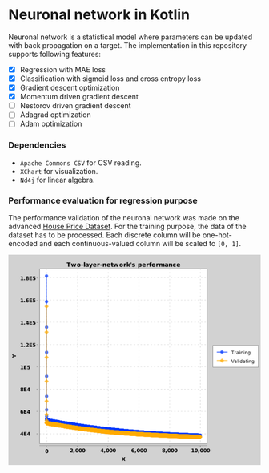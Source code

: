 # Neuronal network in Kotlin

Neuronal network is a statistical model where parameters can be updated with back propagation on a target. The implementation 
in this repository supports following features:

- [x] Regression with MAE loss
- [x] Classification with sigmoid loss and cross entropy loss
- [x] Gradient descent optimization
- [x] Momentum driven gradient descent
- [ ] Nestorov driven gradient descent
- [ ] Adagrad optimization
- [ ] Adam optimization

### Dependencies
- `Apache Commons CSV` for CSV reading.
- `XChart` for visualization.
- `Nd4j` for linear algebra.

### Performance evaluation for regression purpose

The performance validation of the neuronal network was made on the advanced [House Price Dataset](https://www.kaggle.com/c/house-prices-advanced-regression-techniques).
For the training purpose, the data of the dataset has to be processed. Each discrete column will be one-hot-encoded and each continuous-valued column will be 
scaled to `[0, 1]`.

![](images/performance.png)